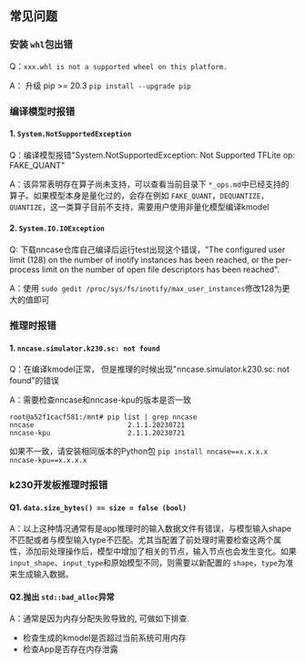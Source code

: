 ## 常见问题

### 安装 `whl`包出错

Q：`xxx.whl is not a supported wheel on this platform.`

A： 升级 pip >= 20.3 `pip install --upgrade pip`

### 编译模型时报错

#### 1. `System.NotSupportedException`

Q：编译模型报错"System.NotSupportedException: Not Supported TFLite op: FAKE_QUANT"

A：该异常表明存在算子尚未支持，可以查看当前目录下 `*_ops.md`中已经支持的算子。如果模型本身是量化过的，会存在例如 `FAKE_QUANT`，`DEQUANTIZE`，`QUANTIZE`，这一类算子目前不支持，需要用户使用非量化模型编译kmodel

#### 2. `System.IO.IOException`

Q: 下载nncase仓库自己编译后运行test出现这个错误，"The configured user limit (128) on the number of inotify instances has been reached, or the per-process limit on the number of open file descriptors has been reached".

A：使用 `sudo gedit /proc/sys/fs/inotify/max_user_instances`修改128为更大的值即可

### 推理时报错

#### 1. `nncase.simulator.k230.sc: not found `

Q：在编译kmodel正常， 但是推理的时候出现"nncase.simulator.k230.sc: not found"的错误

A：需要检查nncase和nncase-kpu的版本是否一致

```shell
root@a52f1cacf581:/mnt# pip list | grep nncase
nncase                       2.1.1.20230721
nncase-kpu                   2.1.1.20230721
```

如果不一致，请安装相同版本的Python包 `pip install nncase==x.x.x.x nncase-kpu==x.x.x.x`

### k230开发板推理时报错

#### Q1. `data.size_bytes() == size = false (bool)`

A：以上这种情况通常有是app推理时的输入数据文件有错误，与模型输入shape不匹配或者与模型输入type不匹配。尤其当配置了前处理时需要检查这两个属性，添加前处理操作后，模型中增加了相关的节点，输入节点也会发生变化。如果 `input_shape`、`input_type`和原始模型不同，则需要以新配置的 `shape`，`type`为准来生成输入数据。

#### Q2.抛出 `std::bad_alloc`异常

A：通常是因为内存分配失败导致的, 可做如下排查.

- 检查生成的kmodel是否超过当前系统可用内存
- 检查App是否存在内存泄露
